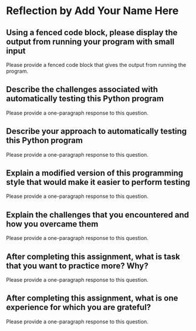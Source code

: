 # Reflection by Add Your Name Here

## Using a fenced code block, please display the output from running your program with small input

Please provide a fenced code block that gives the output from running the program.

## Describe the challenges associated with automatically testing this Python program

Please provide a one-paragraph response to this question.

## Describe your approach to automatically testing this Python program

Please provide a one-paragraph response to this question.

## Explain a modified version of this programming style that would make it easier to perform testing

Please provide a one-paragraph response to this question.

## Explain the challenges that you encountered and how you overcame them

Please provide a one-paragraph response to this question.

## After completing this assignment, what is task that you want to practice more? Why?

Please provide a one-paragraph response to this question.

## After completing this assignment, what is one experience for which you are grateful?

Please provide a one-paragraph response to this question.
